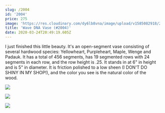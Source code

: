 ```yaml
---
slug: /2004
id: '2004'
price: 275
image: 'https://res.cloudinary.com/dy6lb8vna/image/upload/v1585082918/2004a_2.jpg'
title: 'Wave DNA Vase (#2004)'
date: 2020-03-24T20:49:19.605Z
---
```

I just finished this little beauty.  It's an open-segment vase consisting of several hardwood species: Yellowheart, Purpleheart, Maple, Wenge and Padauk.  It has a total of 456 segments, has 19 segmented rows with 24 segments in each row, and the row height is .25.  It stands in at 6" in height and is 5" in diameter.  It is friction polished to a low sheen (I DON'T DO SHINY IN MY SHOP!), and the color you see is the natural color of the wood.

![](https://res.cloudinary.com/dy6lb8vna/image/upload/v1585083268/2004b.jpg)

![](https://res.cloudinary.com/dy6lb8vna/image/upload/v1585083391/IMG_7435.jpg)

![](https://res.cloudinary.com/dy6lb8vna/image/upload/v1585083431/IMG_7454.jpg)